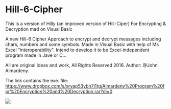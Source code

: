 # Hill-6-Cipher
This is a version of Hilly (an improved version of Hill-Ciper) For Encrypting &amp; Decryption mad on Visual Basic

A new Hill-6 Cipher Approach to encrypt and decrypt messages including chars, numbers and some symbols.
Made in Visual Basic with help of Ms Excel "interoperability".
Intend to develop it to be Excel-independent program made in Jave or C...

All are original Ideas and work, All Rights Reserved 2016.
Author: @John Almardeny.

The link contains the exe. file:
https://www.dropbox.com/s/xryap53ybh7i1tg/Almardeny%20Program%20for%20Encryption%20and%20Decryption.rar?dl=0

<p>
<img src = "https://cloud.githubusercontent.com/assets/19558793/16459012/3ef310a6-3e19-11e6-830e-7bdb97ffbf59.gif"/>
</p>
